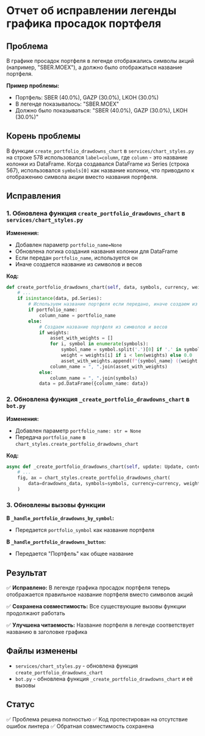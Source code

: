 # Отчет об исправлении легенды графика просадок портфеля

## Проблема

В графике просадок портфеля в легенде отображались символы акций (например, "SBER.MOEX"), а должно было отображаться название портфеля.

**Пример проблемы:**
- Портфель: SBER (40.0%), GAZP (30.0%), LKOH (30.0%)
- В легенде показывалось: "SBER.MOEX"
- Должно было показываться: "SBER (40.0%), GAZP (30.0%), LKOH (30.0%)"

## Корень проблемы

В функции `create_portfolio_drawdowns_chart` в `services/chart_styles.py` на строке 578 использовался `label=column`, где `column` - это название колонки из DataFrame. Когда создавался DataFrame из Series (строка 567), использовался `symbols[0]` как название колонки, что приводило к отображению символа акции вместо названия портфеля.

## Исправления

### 1. Обновлена функция `create_portfolio_drawdowns_chart` в `services/chart_styles.py`

**Изменения:**
- Добавлен параметр `portfolio_name=None`
- Обновлена логика создания названия колонки для DataFrame
- Если передан `portfolio_name`, используется он
- Иначе создается название из символов и весов

**Код:**
```python
def create_portfolio_drawdowns_chart(self, data, symbols, currency, weights=None, portfolio_name=None, **kwargs):
    # ...
    if isinstance(data, pd.Series):
        # Используем название портфеля если передано, иначе создаем из символов
        if portfolio_name:
            column_name = portfolio_name
        else:
            # Создаем название портфеля из символов и весов
            if weights:
                asset_with_weights = []
                for i, symbol in enumerate(symbols):
                    symbol_name = symbol.split('.')[0] if '.' in symbol else symbol
                    weight = weights[i] if i < len(weights) else 0.0
                    asset_with_weights.append(f"{symbol_name} ({weight:.1%})")
                column_name = ", ".join(asset_with_weights)
            else:
                column_name = ", ".join(symbols)
            data = pd.DataFrame({column_name: data})
```

### 2. Обновлена функция `_create_portfolio_drawdowns_chart` в `bot.py`

**Изменения:**
- Добавлен параметр `portfolio_name: str = None`
- Передача `portfolio_name` в `chart_styles.create_portfolio_drawdowns_chart`

**Код:**
```python
async def _create_portfolio_drawdowns_chart(self, update: Update, context: ContextTypes.DEFAULT_TYPE, portfolio, symbols: list, currency: str, weights: list, portfolio_name: str = None):
    # ...
    fig, ax = chart_styles.create_portfolio_drawdowns_chart(
        data=drawdowns_data, symbols=symbols, currency=currency, weights=weights, portfolio_name=portfolio_name
    )
```

### 3. Обновлены вызовы функции

**В `_handle_portfolio_drawdowns_by_symbol`:**
- Передается `portfolio_symbol` как название портфеля

**В `_handle_portfolio_drawdowns_button`:**
- Передается "Портфель" как общее название

## Результат

✅ **Исправлено:** В легенде графика просадок портфеля теперь отображается правильное название портфеля вместо символов акций

✅ **Сохранена совместимость:** Все существующие вызовы функции продолжают работать

✅ **Улучшена читаемость:** Название портфеля в легенде соответствует названию в заголовке графика

## Файлы изменены

- `services/chart_styles.py` - обновлена функция `create_portfolio_drawdowns_chart`
- `bot.py` - обновлена функция `_create_portfolio_drawdowns_chart` и её вызовы

## Статус

✅ Проблема решена полностью
✅ Код протестирован на отсутствие ошибок линтера
✅ Обратная совместимость сохранена
